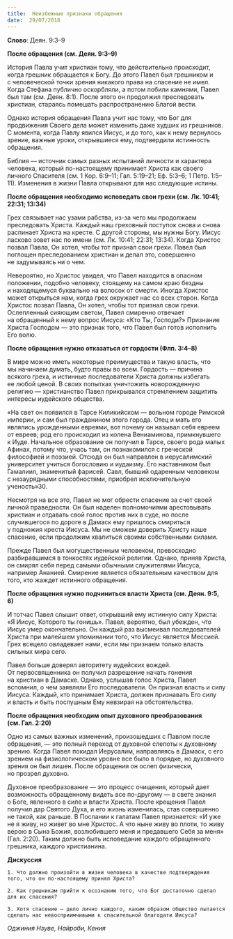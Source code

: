 ```yaml
---
title:  Неизбежные признаки обращения
date:  29/07/2018
---
```


**Слово**: Деян. 9:3–9

**После обращения (см. Деян. 9:3–9)**

История Павла учит христиан тому, что действительно происходит, когда грешник обращается к Богу. До этого Павел был грешником и с человеческой точки зрения никакого права на спасение не имел. Когда Стефана публично оскорбляли, а потом побили камнями, Павел был там (см. Деян. 8:1). После этого он продолжил преследовать христиан, стараясь помешать распространению Благой вести.

Однако история обращения Павла учит нас тому, что Бог для продвижения Своего дела может изменить даже худших из грешников. С момента, когда Павлу явился Иисус, и до того, как к нему вернулось зрение, важные уроки, открывшиеся ему, подтвердили истинность обращения.

Библия — источник самых разных испытаний личности и характера человека, который по-настоящему принимает Христа как своего личного Спасителя (см. 1 Кор. 6:9–11; Гал. 5:19–21; Еф. 5:3–6; 1 Петр. 1:5–11). Изменения в жизни Павла открывают для нас следующие истины.

**После обращения необходимо исповедать свои грехи (см. Лк. 10:41; 22:31; 13:34)**

Грех связывает нас узами рабства, из-за чего мы продолжаем преследовать Христа. Каждый наш греховный поступок снова и снова распинает Христа на кресте. С другой стороны, мы нужны Богу. Иисус ласково зовет нас по имени (см. Лк. 10:41; 22:31; 13:34). Когда Христос позвал Павла, Он хотел, чтобы тот признал свои грехи. Павел был поглощен преследованием христиан и делал это, совершенно не задумываясь ни о чем.

Невероятно, но Христос увидел, что Павел находится в опасном положении, подобно человеку, стоящему на самом краю бездны и находящемуся буквально на волосок от смерти. Иногда Христос может открыться нам, когда грех окружает нас со всех сторон. Когда Христос позвал Павла, Он хотел, чтобы тот признал свои грехи. Ослепленный сияющим светом, Павел смиренно отвечает на обращенный к нему вопрос Иисуса: «Кто Ты, Господи?» Признание Христа Господом — это признак того, что Павел был готов исполнить Его волю.

**После обращения нужно отказаться от гордости (Флп. 3:4–8)**

В мире можно иметь некоторые преимущества и такую власть, что мы начинаем думать, будто правы во всем. Гордость — причина всякого греха, и истинные последователи Христа должны избегать ее любой ценой. В своих попытках уничтожить новорожденную религию — христианство Павел прикрывался стремлением защитить интересы иудейского общества.

«На свет он появился в Тарсе Киликийском — вольном городе Римской империи, и сам был гражданином этого города. Отец и мать его являлись урожденными евреями, вот почему он называл себя евреем от евреев; род его происходил из колена Вениаминова, примкнувшего к Иуде. Начальное образование он получил в Тарсе, своего рода малых Афинах, потому что, учась там, он познакомился с греческой философией и поэзией. Отсюда он был направлен в иерусалимский университет учиться богословию и иудаизму. Его наставником был Гамалиил, знаменитый фарисей. Савл, бывший одаренным человеком с незаурядными способностями, приобрел исключительную ученость»30.

Несмотря на все это, Павел не мог обрести спасение за счет своей личной праведности. Он был наделен полномочиями арестовывать христиан и отдавать свой голос против них в суде, но после случившегося по дороге в Дамаск ему пришлось смириться у подножия креста Иисуса. Мы не сможем доверить Христу наше спасение, если продолжим хвалиться своими собственными силами.

Прежде Павел был могущественным человеком, превосходно разбиравшимся в тонкостях иудейской религии. Однако, приняв Христа, он смирял себя перед самыми обычными служителями Иисуса, например Ананией. Смирение является обязательным качеством для того, кто жаждет истинного обращения.

**После обращения нужно подчиниться власти Христа (см. Деян. 9:5, 6)**

И тотчас Павел слышит ответ, открывший ему истинную силу Христа: «Я Иисус, Которого ты гонишь». Павел, вероятно, был убежден, что Иисус умер окончательно. Он каждый раз высмеивал последователей Христа при малейшем упоминании того, что Иисус является Мессией. Грех всецело овладевает нами, если мы признаем только власть сильных мира сего.

Павел больше доверял авторитету иудейских вождей. От первосвященника он получил разрешение начать гонения на христиан в Дамаске. Однако, услышав голос Христа, Павел вспомнил, о чем заявляли Его последователи. Он признал власть и силу Иисуса. Каждый, кто принимает Христа, должен признавать Его силу и власть и быть послушным Ему невзирая на обстоятельства.

**После обращения необходим опыт духовного преобразования (см. Гал. 2:20)**

Одно из самых важных изменений, произошедших с Павлом после обращения, — это полный переход от духовной слепоты к духовному зрению. Когда Павел покидал Иерусалим, направляясь в Дамаск, с его зрением на физиологическом уровне все было в порядке, но духовного зрения он был лишен. После обращения он ослеп физически, но прозрел духовно.

Духовное преобразование — это процесс очищения, который дает возможность обращенному видеть все по-другому — в свете знания о Боге, явленного в силе и власти Христа. После крещения Павел получил дар Святого Духа, и его жизнь изменилась, став совершенно не такой, как раньше. В Послании к галатам Павел признается: «И уже не я живу, но живет во мне Христос. А что ныне живу во плоти, то живу верою в Сына Божия, возлюбившего меня и предавшего Себя за меня» (Гал. 2:20). Таким должно быть исповедание каждого обращенного грешника, каждого христианина.

**Дискуссия**

`1.	Что должно произойти в жизни человека в качестве подтверждения того, что он по-настоящему принял Христа?`

`2.	Как грешникам прийти к осознанию того, что Бог достаточно сделал для их спасения?`

`3.	Хотя спасение — дело лично каждого, каким образом общество пытается сделать нас невосприимчивыми к спасительной благодати Иисуса?`

_Оджиния Нзуве, Найроби, Кения_